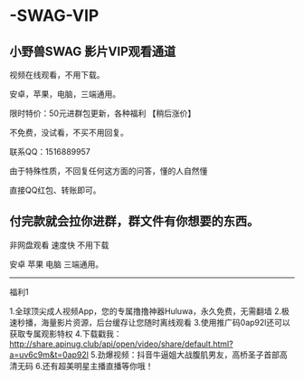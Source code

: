 # -SWAG-VIP

小野兽SWAG 影片VIP观看通道 
----------------------------------- 

视频在线观看，不用下载。    
    
安卓，苹果，电脑，三端通用。    
    
限时特价：50元进群包更新，各种福利 【稍后涨价】   

不免费，没试看，不买不用回复。
  
联系QQ：1516889957    

由于特殊性质，不回复任何这方面的问答，懂的人自然懂    

直接QQ红包、转账即可。

付完款就会拉你进群，群文件有你想要的东西。
-----------------------------------    
    
非网盘观看 速度快 不用下载      
    
安卓 苹果 电脑 三端通用。 


-----------------------------------   
福利1

1.全球顶尖成人视频App，您的专属撸撸神器Huluwa，永久免费，无需翻墙
2.极速秒播，海量影片资源，后台缓存让您随时离线观看
3.使用推广码0ap92l还可以获取专属观影特权
4.下载戳我：
http://share.apinug.club/api/open/video/share/default.html?a=uv6c9m&t=0ap92l
5.劲爆视频：抖音牛逼姐大战腹肌男友，高桥圣子首部高清无码
6.还有超美明星主播直播等你哦！
